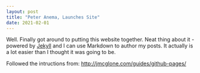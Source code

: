 ```yaml
---
layout: post
title: "Peter Anema, Launches Site"
date: 2021-02-01
---
```


Well. Finally got around to putting this website together. Neat thing about it - powered by [Jekyll](http://jekyllrb.com) and I can use Markdown to author my posts. It actually is a lot easier than I thought it was going to be.

Followed the intructions from: http://jmcglone.com/guides/github-pages/
